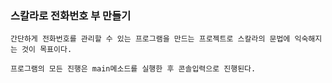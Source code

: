 ### 스칼라로 전화번호 부 만들기
```
간단하게 전화번호를 관리할 수 있는 프로그램을 만드는 프로젝트로 스칼라의 문법에 익숙해지는 것이 목표이다.

프로그램의 모든 진행은 main메소드를 실행한 후 콘솔입력으로 진행된다.
```